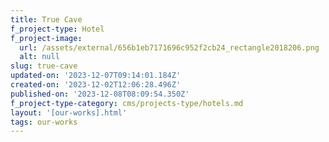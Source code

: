 ```yaml
---
title: True Cave
f_project-type: Hotel
f_project-image:
  url: /assets/external/656b1eb7171696c952f2cb24_rectangle2018206.png
  alt: null
slug: true-cave
updated-on: '2023-12-07T09:14:01.184Z'
created-on: '2023-12-02T12:06:28.496Z'
published-on: '2023-12-08T08:09:54.350Z'
f_project-type-category: cms/projects-type/hotels.md
layout: '[our-works].html'
tags: our-works
---
```



